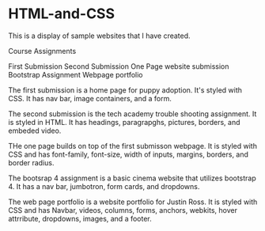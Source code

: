 # HTML-and-CSS

This is a display of sample websites that I have created.

Course Assignments

First Submission
Second Submission
One Page website submission
Bootstrap Assignment
Webpage portfolio

The first submission is a home page for puppy adoption. It's styled with CSS. It has nav bar, image containers, and a form.

The second submission is the tech academy trouble shooting assignment. It is styled in HTML. It has headings, paragrapghs, pictures, borders, and embeded video.

THe one page builds on top of the first submisson webpage. It is styled with CSS and has font-family, font-size, width of inputs, margins, borders, and border radius.

The bootsrap 4 assignment is a basic cinema website that utilizes bootstrap 4. It has a nav bar, jumbotron, form cards, and dropdowns.

The web page portfolio is a website portfolio for Justin Ross. It is styled with CSS and has Navbar, videos, columns, forms, anchors, webkits, hover attrribute, dropdowns, images, and a footer.
